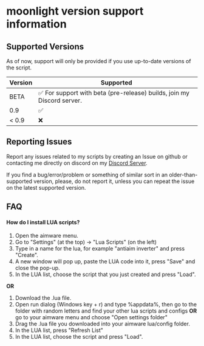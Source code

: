 # moonlight version support information

## Supported Versions

As of now, support will only be provided if you use up-to-date versions of the script.

| Version | Supported          |
| ------- | ------------------ |
| BETA    | :white_check_mark: For support with beta (pre-release) builds, join my Discord server. |
| 0.9    | :white_check_mark: |
| < 0.9   | :x:                |

## Reporting Issues

Report any issues related to my scripts by creating an Issue on github or contacting me directly on discord on my [Discord Server](https://discord.gg/XCpTmK8DAw).

If you find a bug/error/problem or something of similar sort in an older-than-supported version, please, do not report it, unless you can repeat the issue on the latest supported version.



## FAQ

#### How do I install LUA scripts?

  1. Open the aimware menu.
  2. Go to "Settings" (at the top) -> "Lua Scripts" (on the left)
  3. Type in a name for the lua, for example "antiaim inverter" and press "Create".
  4. A new window will pop up, paste the LUA code into it, press "Save" and close the pop-up.
  6. In the LUA list, choose the script that you just created and press "Load".

**OR**

1. Download the .lua file.
2. Open run dialog (Windows key + r) and type %appdata%, then go to the folder with random letters and find your other lua scripts and configs
**OR** go to your aimware menu and choose "Open settings folder"
3. Drag the .lua file you downloaded into your aimware lua/config folder.
4. In the LUA list, press "Refresh List"
5. In the LUA list, choose the script and press "Load".
